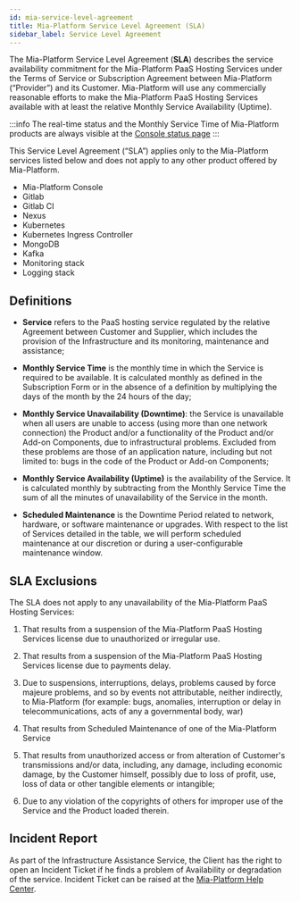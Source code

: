```yaml
---
id: mia-service-level-agreement
title: Mia-Platform Service Level Agreement (SLA)
sidebar_label: Service Level Agreement
---
```

The Mia-Platform Service Level Agreement (**SLA**) describes the service availability commitment for the Mia-Platform PaaS Hosting Services under the Terms of Service or Subscription Agreement between Mia-Platform (“Provider”) and its Customer. Mia-Platform will use any commercially reasonable efforts to make the Mia-Platform PaaS Hosting Services available with at least the relative Monthly Service Availability (Uptime).

:::info
The real-time status and the Monthly Service Time of Mia-Platform products are always visible at the [Console status page](https://status.console.cloud.mia-platform.eu/)
:::

This Service Level Agreement (“SLA”) applies only to the Mia-Platform services listed below and does not apply to any other product offered by Mia-Platform.

- Mia-Platform Console
- Gitlab
- Gitlab CI
- Nexus
- Kubernetes
- Kubernetes Ingress Controller
- MongoDB
- Kafka
- Monitoring stack
- Logging stack

## Definitions

- **Service** refers to the PaaS hosting service regulated by the relative Agreement between Customer and Supplier, which includes the provision of the Infrastructure and its monitoring, maintenance and assistance;

- **Monthly Service Time** is the monthly time in which the Service is required to be available. It is calculated monthly as defined in the Subscription Form or in the absence of a definition by multiplying the days of the month by the 24 hours of the day;

- **Monthly Service Unavailability (Downtime)**: the Service is unavailable when all users are unable to access (using more than one network connection) the Product and/or a functionality of the Product and/or Add-on Components, due to infrastructural problems. Excluded from these problems are those of an application nature, including but not limited to: bugs in the code of the Product or Add-on Components;

- **Monthly Service Availability (Uptime)** is the availability of the Service. It is calculated monthly by subtracting from the Monthly Service Time the sum of all the minutes of unavailability of the Service in the month. 

- **Scheduled Maintenance** is the Downtime Period related to network, hardware, or software maintenance or upgrades. With respect to the list of Services detailed in the table, we will perform scheduled maintenance at our discretion or during a user-configurable maintenance window.

## SLA Exclusions

The SLA does not apply to any unavailability of the Mia-Platform PaaS Hosting Services:

1. That results from a suspension of the Mia-Platform PaaS Hosting Services license due to unauthorized or irregular use.

2. That results from a suspension of the Mia-Platform PaaS Hosting Services license due to payments delay.

3. Due to suspensions, interruptions, delays, problems caused by force majeure problems, and so by events not attributable, neither indirectly, to Mia-Platform (for example: bugs, anomalies, interruption or delay in telecommunications, acts of any a governmental body, war)

4. That results from Scheduled Maintenance of one of the Mia-Platform Service

5. That results from unauthorized access or from alteration of Customer's transmissions and/or data, including,  any damage, including economic damage, by the Customer himself, possibly due to loss of profit, use, loss of data or other tangible elements or intangible;

6. Due to any violation of the copyrights of others for improper use of the Service and the Product loaded therein.

## Incident Report

As part of the Infrastructure Assistance Service, the Client has the right to open an Incident Ticket if he finds a problem of Availability or degradation of the service. Incident Ticket can be raised at the [Mia-Platform Help Center](https://makeitapp.atlassian.net/servicedesk/customer/portal/21/group/77).
